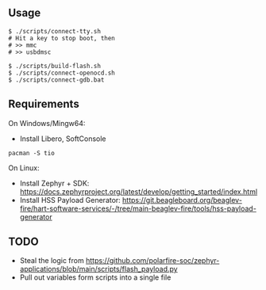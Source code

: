 ## Usage

```
$ ./scripts/connect-tty.sh
# Hit a key to stop boot, then
# >> mmc
# >> usbdmsc

$ ./scripts/build-flash.sh
$ ./scripts/connect-openocd.sh
$ ./scripts/connect-gdb.bat
```

## Requirements
On Windows/Mingw64:
- Install Libero, SoftConsole
```
pacman -S tio
```

On Linux:
- Install Zephyr + SDK: https://docs.zephyrproject.org/latest/develop/getting_started/index.html
- Install HSS Payload Generator: https://git.beagleboard.org/beaglev-fire/hart-software-services/-/tree/main-beaglev-fire/tools/hss-payload-generator

## TODO
- Steal the logic from https://github.com/polarfire-soc/zephyr-applications/blob/main/scripts/flash_payload.py
- Pull out variables form scripts into a single file